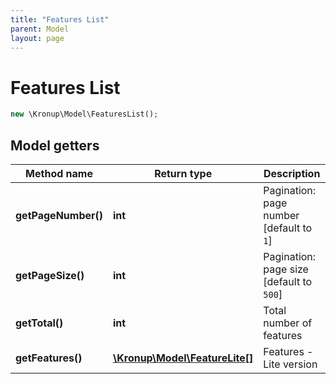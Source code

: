 ```yaml
---
title: "Features List"
parent: Model
layout: page
---
```


# Features List

```php
new \Kronup\Model\FeaturesList();
```

## Model getters

Method name | Return type | Description
------------ | ------------- | -------------
**getPageNumber()** | **int** | Pagination: page number   [default to `1`]
**getPageSize()** | **int** | Pagination: page size   [default to `500`]
**getTotal()** | **int** | Total number of features
**getFeatures()** | [**\Kronup\Model\FeatureLite[]**](../FeatureLite) | Features - Lite version

